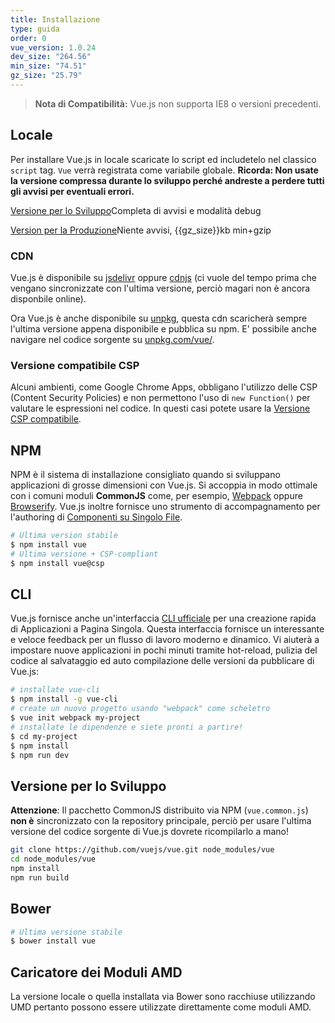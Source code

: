 ```yaml
---
title: Installazione
type: guida
order: 0
vue_version: 1.0.24
dev_size: "264.56"
min_size: "74.51"
gz_size: "25.79"
---
```


> **Nota di Compatibilità:** Vue.js non supporta IE8 o versioni precedenti.

## Locale

Per installare Vue.js in locale scaricate lo script ed includetelo nel classico `script` tag. `Vue` verrà registrata come variabile globale.
**Ricorda: Non usate la versione compressa durante lo sviluppo perché andreste a perdere tutti gli avvisi per eventuali errori.**

<div id="downloads">
<a class="button" href="/js/vue.js" download>Versione per lo Sviluppo</a><span class="light info">Completa di avvisi e modalità debug</span>

<a class="button" href="/js/vue.min.js" download>Version per la Produzione</a><span class="light info">Niente avvisi, {{gz_size}}kb min+gzip</span>
</div>

### CDN

Vue.js è disponibile su [jsdelivr](//cdn.jsdelivr.net/vue/{{vue_version}}/vue.min.js) oppure [cdnjs](//cdnjs.cloudflare.com/ajax/libs/vue/{{vue_version}}/vue.min.js) (ci vuole del tempo prima che vengano sincronizzate con l'ultima versione, perciò magari non è ancora disponbile online).

Ora Vue.js è anche disponibile su [unpkg](https://unpkg.com/vue/dist/vue.min.js), questa cdn scaricherà sempre l'ultima versione appena disponibile e pubblica su npm. E' possibile anche navigare nel codice sorgente su [unpkg.com/vue/](https://unpkg.com/vue/).

### Versione compatibile CSP

Alcuni ambienti, come Google Chrome Apps, obbligano l'utilizzo delle CSP (Content Security Policies) e non permettono l'uso di `new Function()` per valutare le espressioni nel codice.
In questi casi potete usare la [Versione CSP compatibile](https://github.com/vuejs/vue/tree/csp/dist).

## NPM

NPM è il sistema di installazione consigliato quando si sviluppano applicazioni di grosse dimensioni con Vue.js.
Si accoppia in modo ottimale con i comuni moduli **CommonJS** come, per esempio, [Webpack](http://webpack.github.io/) oppure [Browserify](http://browserify.org/). Vue.js inoltre fornisce uno strumento di accompagnamento per l'authoring di [Componenti su Singolo File](application.html#Single-File-Components).

``` bash
# Ultima version stabile
$ npm install vue
# Ultima versione + CSP-compliant
$ npm install vue@csp
```

## CLI

Vue.js fornisce anche un'interfaccia [CLI ufficiale](https://github.com/vuejs/vue-cli) per una creazione rapida di Applicazioni a Pagina Singola. Questa interfaccia fornisce un interessante e veloce feedback per un flusso di lavoro moderno e dinamico. Vi aiuterà a impostare nuove applicazioni in pochi minuti tramite hot-reload, pulizia del codice al salvataggio ed auto compilazione delle versioni da pubblicare di Vue.js:

``` bash
# installate vue-cli
$ npm install -g vue-cli
# create un nuovo progetto usando "webpack" come scheletro
$ vue init webpack my-project
# installate le dipendenze e siete pronti a partire!
$ cd my-project
$ npm install
$ npm run dev
```

## Versione per lo Sviluppo

**Attenzione**: Il pacchetto CommonJS distribuito via NPM (`vue.common.js`) **non è** sincronizzato con la repository principale, perciò per usare l'ultima versione del codice sorgente di Vue.js dovrete ricompilarlo a mano!

``` bash
git clone https://github.com/vuejs/vue.git node_modules/vue
cd node_modules/vue
npm install
npm run build
```

## Bower

``` bash
# Ultima versione stabile
$ bower install vue
```

## Caricatore dei Moduli AMD

La versione locale o quella installata via Bower sono racchiuse utilizzando UMD pertanto possono essere utilizzate direttamente come moduli AMD.
